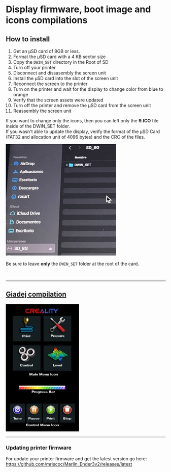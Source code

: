 # Display firmware, boot image and icons compilations

## How to install
1. Get an µSD card of 8GB or less.
1. Format the µSD card with a 4 KB sector size
1. Copy the `DWIN_SET` directory in the Root of SD
1. Turn off your printer
1. Disconnect and dissasembly the screen unit
1. Install the µSD card into the slot of the screen unit
1. Reconnect the screen to the printer
1. Turn on the printer and wait for the display to change color from blue to
  orange
1. Verify that the screen assets were updated
1. Turn off the printer and remove the µSD card from the screen unit
1. Reassembly the screen unit  
  
If you want to change only the icons, then you can left only the **9.ICO** file
inside of the DWIN_SET folder.  
If you wasn't able to update the display, verify the format of the µSD Card
(FAT32 and allocation unit of 4096 bytes) and the CRC of the files.
  
<img src="DWIN_SET-folder.jpg"  height="350" />  

Be sure to leave **only** the `DWIN_SET` folder at the root of the card.  
  
<br>
  
---

## [Giadej compilation](Giadej%20compilation/)

<img src="Giadej compilation.jpg"  height="400" />  
  
<br>
  
---

### Updating printer firmware
For update your printer firmware and get the latest version go here: <https://github.com/mriscoc/Marlin_Ender3v2/releases/latest>  


